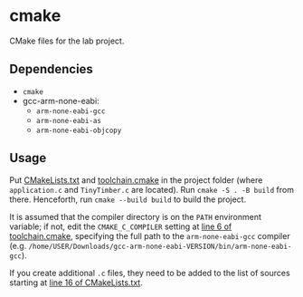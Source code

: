 # cmake
CMake files for the lab project.

## Dependencies
* `cmake`
* gcc-arm-none-eabi:
    * `arm-none-eabi-gcc`
    * `arm-none-eabi-as`
    * `arm-none-eabi-objcopy`

## Usage
Put [CMakeLists.txt](CMakeLists.txt) and [toolchain.cmake](toolchain.cmake) in
the project folder (where `application.c` and `TinyTimber.c` are located). Run
`cmake -S . -B build` from there. Henceforth, run `cmake --build build` to build
the project.

It is assumed that the compiler directory is on the `PATH` environment variable;
if not, edit the `CMAKE_C_COMPILER` setting at [line 6 of
toolchain.cmake](toolchain.cmake#L6), specifying the full path to the
`arm-none-eabi-gcc` compiler (e.g.
`/home/USER/Downloads/gcc-arm-none-eabi-VERSION/bin/arm-none-eabi-gcc`).

If you create additional `.c` files, they need to be added to the list of
sources starting at [line 16 of CMakeLists.txt](CMakeLists.txt#L16).
